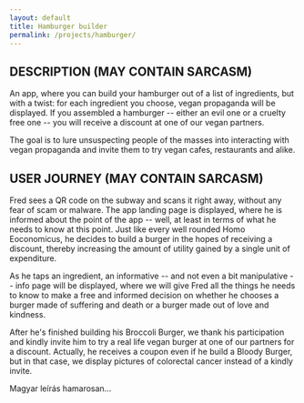 ```yaml
---
layout: default
title: Hamburger builder
permalink: /projects/hamburger/
---
```


## DESCRIPTION (MAY CONTAIN SARCASM)

An app, where you can build your hamburger out of a list of ingredients, but with
a twist: for each ingredient you choose, vegan propaganda will be displayed. If
you assembled a hamburger -- either an evil one or a cruelty free one -- you will
receive a discount at one of our vegan partners.

The goal is to lure unsuspecting people of the masses into interacting with vegan
propaganda and invite them to try vegan cafes, restaurants and alike.

##  USER JOURNEY (MAY CONTAIN SARCASM)

Fred sees a QR code on the subway and scans it right away, without any fear of
scam or malware. The app landing page is displayed, where he is informed about
the point of the app -- well, at least in terms of what he needs to know at this
point. Just like every well rounded Homo Eoconomicus, he decides to build a burger
in the hopes of receiving a discount, thereby increasing the amount of utility
gained by a single unit of expenditure.

As he taps an ingredient, an informative -- and not even a bit manipulative --
info page will be displayed, where we will give Fred all the things he needs to
know to make a free and informed decision on whether he chooses a burger made of
suffering and death or a burger made out of love and kindness.

After he's finished building his Broccoli Burger, we thank his participation and
kindly invite him to try a real life vegan burger at one of our partners for a
discount. Actually, he receives a coupon even if he build a Bloody Burger, but in that case, we display pictures of colorectal cancer instead of a kindly invite.

Magyar leírás hamarosan...
